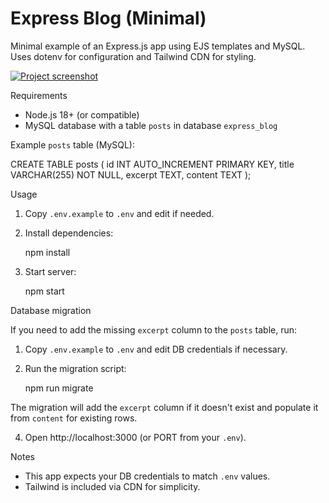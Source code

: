 # Express Blog (Minimal)

Minimal example of an Express.js app using EJS templates and MySQL. Uses dotenv for configuration and Tailwind CDN for styling.

[![Project screenshot](https://image.web.id/images/Screenshot-2025-10-05-at-13.48.26.png)](https://image.web.id/images/Screenshot-2025-10-05-at-13.48.26.png)

Requirements
- Node.js 18+ (or compatible)
- MySQL database with a table `posts` in database `express_blog`

Example `posts` table (MySQL):

CREATE TABLE posts (
  id INT AUTO_INCREMENT PRIMARY KEY,
  title VARCHAR(255) NOT NULL,
  excerpt TEXT,
  content TEXT
);

Usage

1. Copy `.env.example` to `.env` and edit if needed.

2. Install dependencies:

   npm install

3. Start server:

   npm start

Database migration

If you need to add the missing `excerpt` column to the `posts` table, run:

1. Copy `.env.example` to `.env` and edit DB credentials if necessary.

2. Run the migration script:

   npm run migrate

The migration will add the `excerpt` column if it doesn't exist and populate it from `content` for existing rows.

4. Open http://localhost:3000 (or PORT from your `.env`).

Notes
- This app expects your DB credentials to match `.env` values.
- Tailwind is included via CDN for simplicity.
